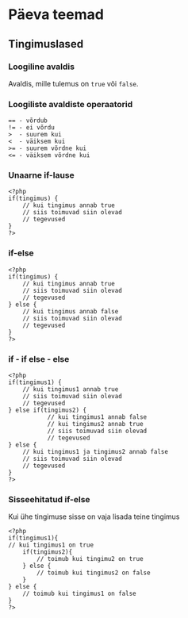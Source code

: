 # Päeva teemad
## Tingimuslased
### Loogiline avaldis
Avaldis, mille tulemus on ```true``` või ```false```. 
### Loogiliste avaldiste operaatorid
```
== - võrdub
!= - ei võrdu
>  - suurem kui
<  - väiksem kui
>= - suurem võrdne kui
<= - väiksem võrdne kui
```
### Unaarne if-lause
```
<?php
if(tingimus) {
    // kui tingimus annab true
    // siis toimuvad siin olevad
    // tegevused
}
?>
```
### if-else
```
<?php
if(tingimus) {
    // kui tingimus annab true
    // siis toimuvad siin olevad
    // tegevused
} else {
    // kui tingimus annab false
    // siis toimuvad siin olevad
    // tegevused
}
?>
```
### if - if else - else
```
<?php
if(tingimus1) {
    // kui tingimus1 annab true
    // siis toimuvad siin olevad
    // tegevused
} else if(tingimus2) {
           // kui tingimus1 annab false
           // kui tingimus2 annab true
           // siis toimuvad siin olevad
           // tegevused 
} else {
    // kui tingimus1 ja tingimus2 annab false
    // siis toimuvad siin olevad
    // tegevused
}
?>
```
### Sisseehitatud if-else
Kui ühe tingimuse sisse on vaja lisada teine tingimus
```
<?php
if(tingimus1){
// kui tingimus1 on true
    if(tingimus2){
        // toimub kui tingimu2 on true
    } else {
        // toimub kui tingimus2 on false
    }
} else {
    // toimub kui tingimus1 on false
}
?>
```